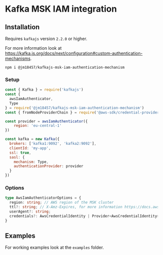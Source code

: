# Kafka MSK IAM integration

## Installation

Requires `kafkajs` version `2.2.0` or higher.

For more information look at https://kafka.js.org/docs/next/configuration#custom-authentication-mechanisms.

```shell
npm i @jm18457/kafkajs-msk-iam-authentication-mechanism 
```

### Setup

```javascript
const { Kafka } = require('kafkajs')
const {
  awsIamAuthenticator,
  Type
} = require('@jm18457/kafkajs-msk-iam-authentication-mechanism')
const { fromNodeProviderChain } = require('@aws-sdk/credential-providers')

const provider = awsIamAuthenticator({
    region: 'eu-central-1'
})

const kafka = new Kafka({
  brokers: ['kafka1:9092', 'kafka2:9092'],
  clientId: 'my-app',
  ssl: true,
  sasl: {
    mechanism: Type,
    authenticationProvider: provider
  }
})
```


### Options

```typescript
type AwsIamAuthenticatorOptions = {
  region: string; // AWS region of the MSK cluster
  ttl?: string; // X-Amz-Expires, for more information https://docs.aws.amazon.com/AmazonS3/latest/API/sigv4-query-string-auth.html
  userAgent?: string; 
  credentials?: AwsCredentialIdentity | Provider<AwsCredentialIdentity> // default https://docs.aws.amazon.com/AWSJavaScriptSDK/v3/latest/modules/_aws_sdk_credential_providers.html#fromnodeproviderchain
}
```

## Examples

For working examples look at the `examples` folder.

